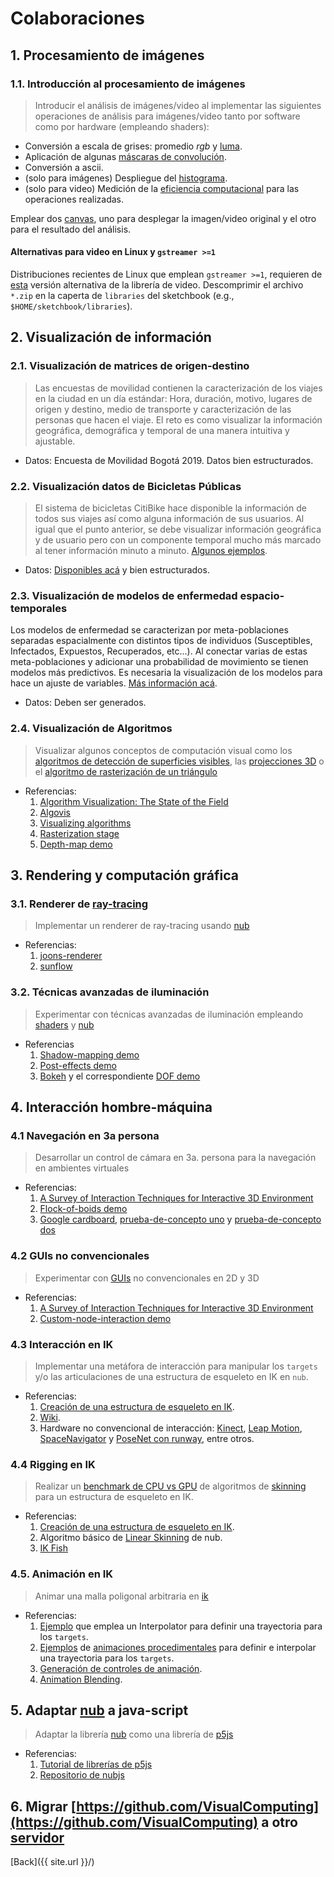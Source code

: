 # Colaboraciones

## 1. Procesamiento de imágenes

### 1.1. Introducción al procesamiento de imágenes

> Introducir el análisis de imágenes/video al implementar las siguientes operaciones de análisis para imágenes/video tanto por software como por hardware (empleando shaders):

* Conversión a escala de grises: promedio _rgb_ y [luma](https://en.wikipedia.org/wiki/HSL_and_HSV#Disadvantages).
* Aplicación de algunas [máscaras de convolución](https://en.wikipedia.org/wiki/Kernel_(image_processing)).
* Conversión a ascii.
* (solo para imágenes) Despliegue del [histograma](https://en.wikipedia.org/wiki/Image_histogram).
* (solo para video) Medición de la [eficiencia computacional](https://processing.org/reference/frameRate.html) para las operaciones realizadas.

Emplear dos [canvas](https://processing.org/reference/PGraphics.html), uno para desplegar la imagen/video original y el otro para el resultado del análisis.

#### Alternativas para video en Linux y `gstreamer >=1`

Distribuciones recientes de Linux que emplean `gstreamer >=1`, requieren de [esta](https://github.com/gohai/processing-video/releases/tag/v1.0.2) versión alternativa de la librería de video. Descomprimir el archivo `*.zip` en la caperta de `libraries` del sketchbook (e.g., `$HOME/sketchbook/libraries`).

## 2. Visualización de información

### 2.1. Visualización de matrices de origen-destino

> Las encuestas de movilidad contienen la caracterización de los viajes en la ciudad en un día estándar: Hora, duración, motivo, lugares de origen y destino, medio de transporte y caracterización de las personas que hacen el viaje. El reto es como visualizar la información geográfica, demográfica y temporal de una manera intuitiva y ajustable.

* Datos: Encuesta de Movilidad Bogotá 2019. Datos bien estructurados.

### 2.2. Visualización datos de Bicicletas Públicas

> El sistema de bicicletas CitiBike hace disponible la información de todos sus viajes así como alguna información de sus usuarios. Al igual que el punto anterior, se debe visualizar información geográfica y de usuario pero con un componente temporal mucho más marcado al tener información minuto a minuto. [Algunos ejemplos](https://toddwschneider.com/posts/a-tale-of-twenty-two-million-citi-bikes-analyzing-the-nyc-bike-share-system/).

* Datos: [Disponibles acá](https://www.citibikenyc.com/system-data) y bien estructurados.

### 2.3. Visualización de modelos de enfermedad espacio-temporales

Los modelos de enfermedad se caracterizan por meta-poblaciones separadas espacialmente con distintos tipos de individuos (Susceptibles, Infectados, Expuestos, Recuperados, etc...). Al conectar varias de estas meta-poblaciones y adicionar una probabilidad de movimiento se tienen modelos más predictivos. Es necesaria la visualización de los modelos para hace un ajuste de variables. [Más información acá](https://arxiv.org/pdf/1802.03969.pdf).

* Datos: Deben ser generados.

### 2.4. Visualización de Algoritmos

> Visualizar algunos conceptos de computación visual como los [algoritmos de detección de superficies visibles](https://en.wikipedia.org/wiki/Hidden_surface_determination), las [projecciones 3D](https://en.wikipedia.org/wiki/3D_projection) o el [algoritmo de rasterización de un triángulo](https://fgiesen.wordpress.com/2013/02/06/the-barycentric-conspirac/)

* Referencias:
    1. [Algorithm Visualization: The State of the Field](https://dl.acm.org/citation.cfm?id=1821997)
    2. [Algovis](https://github.com/enjalot/algovis)
    3. [Visualizing algorithms](https://bost.ocks.org/mike/algorithms/)
    4. [Rasterization stage](https://www.scratchapixel.com/lessons/3d-basic-rendering/rasterization-practical-implementation/rasterization-stage)
    5. [Depth-map demo](https://github.com/VisualComputing/nub/tree/master/examples/demos/DepthMap)
    
## 3. Rendering y computación gráfica

### 3.1. Renderer de [ray-tracing](https://en.wikipedia.org/wiki/Ray_tracing_(graphics)) 

> Implementar un renderer de ray-tracing usando [nub](https://github.com/VisualComputing/nub)

* Referencias:
    1. [joons-renderer](https://github.com/joonhyublee/joons-renderer)
    2. [sunflow](http://sunflow.sourceforge.net/index.php?pg=gall)
    
### 3.2. Técnicas avanzadas de iluminación

> Experimentar con técnicas avanzadas de iluminación empleando [shaders](https://visualcomputing.github.io/Shaders/) y [nub](https://github.com/VisualComputing/nub)

* Referencias
    1. [Shadow-mapping demo](https://github.com/VisualComputing/nub/tree/master/examples/demos/ShadowMapping)
    2. [Post-effects demo](https://github.com/VisualComputing/nub/tree/master/examples/demos/PostEffects)
    3. [Bokeh](https://en.wikipedia.org/wiki/Bokeh) y el correspondiente [DOF demo](https://github.com/VisualComputing/nub/blob/master/testing/src/intellij/DOF.java)

## 4. Interacción hombre-máquina

### 4.1 Navegación en 3a persona

> Desarrollar un control de cámara en 3a. persona para la navegación en ambientes virtuales

* Referencias:
    1. [A Survey of Interaction Techniques for Interactive 3D Environment](https://hal.inria.fr/hal-00789413/document)
    2. [Flock-of-boids demo](https://github.com/VisualComputing/nub/tree/master/examples/demos/FlockOfBoids)
    3. [Google cardboard](https://en.wikipedia.org/wiki/Google_Cardboard), [prueba-de-concepto uno](https://github.com/VisualComputing/nub/tree/master/testing/src/processing/VRFlockOfBoids) y [prueba-de-concepto dos](https://github.com/VisualComputing/nub/blob/master/testing/src/intellij/StereoFlock.java)

### 4.2 GUIs no convencionales

> Experimentar con [GUIs](https://es.wikipedia.org/wiki/Interfaz_gr%C3%A1fica_de_usuario) no convencionales en 2D y 3D

* Referencias:
    1. [A Survey of Interaction Techniques for Interactive 3D Environment](https://hal.inria.fr/hal-00789413/document)
    2. [Custom-node-interaction demo](https://github.com/VisualComputing/nub/tree/master/examples/demos/CustomNodeInteraction)


### 4.3 Interacción en IK

> Implementar una metáfora de interacción para manipular los `targets` y/o las articulaciones de una estructura de esqueleto en IK en `nub`.

* Referencias:
    1. [Creación de una estructura de esqueleto en IK](?).
    2. [Wiki](https://github.com/sechaparroc/nub/wiki/Solving-IK-with-rotational-constraints).
    3. Hardware no convencional de interacción: [Kinect](https://en.wikipedia.org/wiki/Kinect), [Leap Motion](https://en.wikipedia.org/wiki/Leap_Motion), [SpaceNavigator](https://en.wikipedia.org/wiki/3Dconnexion) y [PoseNet con runway](https://www.youtube.com/watch?v=7btNir5L8Jc&t=438s), entre otros.

### 4.4 Rigging en IK

> Realizar un [benchmark de CPU vs GPU](https://en.wikipedia.org/wiki/Benchmark_(computing)) de algoritmos de [skinning](https://www.youtube.com/watch?v=YXDzMZaAo0U) para un estructura de esqueleto en IK.

* Referencias:
    1. [Creación de una estructura de esqueleto en IK](?).
    2. Algoritmo básico de [Linear Skinning]() de nub.
    3. [IK Fish](https://github.com/VisualComputing/nub/tree/ik/examples/ik/skinning/Fish)
    
### 4.5. Animación en IK

> Animar una malla poligonal arbitraria en [ik](https://en.wikipedia.org/wiki/Inverse_kinematics)

* Referencias:
    1. [Ejemplo](?) que emplea un Interpolator para definir una trayectoria para los `targets`.
    2. [Ejemplos](?) de [animaciones procedimentales]((https://en.wikipedia.org/wiki/Procedural_animation)) para definir e interpolar una trayectoria para los `targets`.
    3. [Generación de controles de animación](https://www.khanacademy.org/partner-content/pixar/animate).
    4. [Animation Blending](http://guillaumeblanc.github.io/ozz-animation/samples/blend/).
    
## 5. Adaptar [nub](https://github.com/VisualComputing/nub) a java-script

> Adaptar la librería [nub](https://github.com/VisualComputing/nub) como una librería de [p5js](https://p5js.org/)

* Referencias:
    1. [Tutorial de librerías de p5js](https://github.com/processing/p5.js/blob/master/contributor_docs/creating_libraries.md)
    2. [Repositorio de nubjs](https://github.com/VisualComputing/nubjs)

## 6. Migrar [https://github.com/VisualComputing](https://github.com/VisualComputing) a otro [servidor](https://en.wikipedia.org/wiki/Comparison_of_source-code-hosting_facilities)

[Back]({{ site.url }}/)